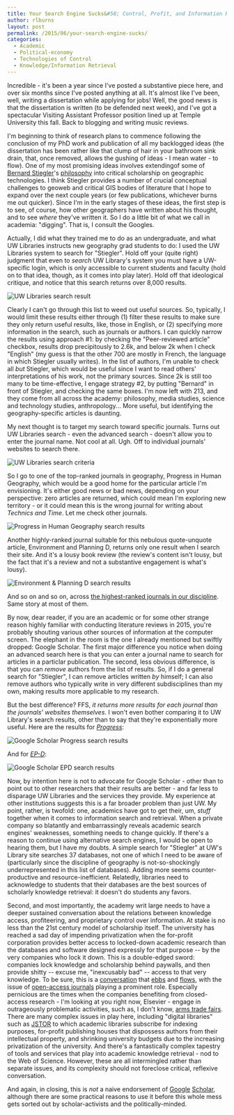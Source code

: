 ```yaml
---
title: Your Search Engine Sucks&#58; Control, Profit, and Information Retrieval
author: rlburns
layout: post
permalink: /2015/06/your-search-engine-sucks/
categories:
  - Academic
  - Political-economy
  - Technologies of Control
  - Knowledge/Information Retrieval
---
```


Incredible - it's been a year since I've posted a substantive piece here, and over six months since I've posted anything at all. It's almost like I've been, well, writing a dissertation while applying for jobs! Well, the good news is that the dissertation is written (to be defended next week), and I've got a spectacular Visiting Assistant Professor position lined up at Temple University this fall. Back to blogging and writing music reviews.

I'm beginning to think of research plans to commence following the conclusion of my PhD work and publication of all my backlogged ideas (the dissertation has been rather like that clump of hair in your bathroom sink drain, that, once removed, allows the gushing of ideas - I mean water - to flow). One of my most promising ideas involves extendingof some of [Bernard Stiegler](https://en.wikipedia.org/wiki/Bernard_Stiegler)'s [philosophy](http://www.e-flux.com/journal/transindividuation/) into critical scholarship on geographic technologies. I think Stiegler provides a number of crucial conceptual challenges to geoweb and critical GIS bodies of literature that I hope to expand over the next couple years (or few publications, whichever burns me out quicker). Since I'm in the early stages of these ideas, the first step is to see, of course, how other geographers have written about his thought, and to see *where* they've written it. So I do a little bit of what we call in academia: "digging". That is, I consult the Googles.

Actually, I did what they trained me to do as an undergraduate, and what UW Libraries instructs new geography grad students to do: I used the UW Libraries system to search for "Stiegler". Hold off your (quite right) judgment that even to *search* UW Library's system you must have a UW-specific login, which is only accessible to current students and faculty (hold on to that idea, though, as it comes into play later). Hold off that ideological critique, and notice that this search returns over 8,000 results. 

![UW Libraries search result](/assets/uploads/uw-search-stiegler.jpg)

Clearly I can't go through this list to weed out useful sources. So, typically, I would limit these results either through (1) filter these results to make sure they only return useful results, like, those in English, or (2) specifying more information in the search, such as journals or authors. I can quickly narrow the results using approach #1: by checking the "Peer-reviewed article" checkbox, results drop precipitously to 2.6k, and below 2k when I check "English" (my guess is that the other 700 are mostly in French, the language in which Stiegler usually writes). In the list of authors, I'm unable to check all *but* Stiegler, which would be useful since I want to read others' interpretations of his work, not the primary sources. Since 2k is still too many to be time-effective, I engage strategy #2, by putting "Bernard" in front of Stiegler, and checking the same boxes. I'm now left with 213, and they come from all across the academy: philosophy, media studies, science and technology studies, anthropology... More useful, but identifying the geography-specific articles is daunting. 

My next thought is to target my search toward specific journals. Turns out UW Libraries search - even the advanced search - doesn't allow you to enter the journal name. Not cool at all. Ugh. Off to individual journals' websites to search there.

![UW Libraries search criteria](/assets/uploads/uw-search-criteria.jpg)

So I go to one of the top-ranked journals in geography, Progress in Human Geography, which would be a good home for the particular article I'm envisioning. It's either good news or bad news, depending on your perspective: zero articles are returned, which could mean I'm exploring new territory - or it could mean this is the wrong journal for writing about *Technics and Time*. Let me check other journals. 

![Progress in Human Geography search results](/assets/uploads/progress-stiegler-search-results.jpg)

Another highly-ranked journal suitable for this nebulous quote-unquote article, Environment and Planning D, returns only one result when I search their site. And it's a lousy book review (the review's content isn't lousy, but the fact that it's a review and not a substantive engagement is what's lousy).

![Environment & Planning D search results](/assets/uploads/epd-stiegler-search-results.jpg)

And so on and so on, across [the highest-ranked journals in our discipline](http://www.scimagojr.com/journalrank.php?category=3305). Same story at most of them.

By now, dear reader, if you are an academic or for some other strange reason highly familiar with conducting literature reviews in 2015, you're probably shouting various other sources of information at the computer screen. The elephant in the room is the one I already mentioned but swiftly dropped: Google Scholar. The first major difference you notice when doing an advanced search here is that you can enter a journal name to search for articles in a particlar publication. The second, less obvious difference, is that you can *remove* authors from the list of results. So, if I do a general search for "Stiegler", I can remove articles written *by* himself; I can also remove authors who typically write in very different subdisciplines than my own, making results more applicable to my research.

But the best difference? FFS, *it returns more results for each journal than the journals' websites themselves*. I won't even bother comparing it to UW Library's search results, other than to say that they're exponentially more useful. Here are the results for [*Progress*](https://scholar.google.com/scholar?as_q=stiegler&as_epq=&as_oq=&as_eq=&as_occt=any&as_sauthors=&as_publication=Progress+in+Human+Geography&as_ylo=&as_yhi=&btnG=&hl=en&as_sdt=0%2C48):

![Google Scholar Progress search results](/assets/uploads/scholar-progress-results.jpg)

And for [*EP-D*](https://scholar.google.com/scholar?as_q=stiegler&as_epq=&as_oq=&as_eq=&as_occt=any&as_sauthors=&as_publication=environment+and+planning+d&as_ylo=&as_yhi=&btnG=&hl=en&as_sdt=0%2C48):

![Google Scholar EPD search results](/assets/uploads/scholar-epd-results.jpg)

Now, by intention here is not to advocate for Google Scholar - other than to point out to other researchers that their results are better - and far less to disparage UW Libraries and the services they provide. My experience at other institutions suggests this is a far broader problem than just UW. My point, rather, is twofold: one, academics have got to get their, um, *stuff* together when it comes to information search and retrieval. When a private company so blatantly and embarrassingly reveals academic search engines' weaknesses, something needs to change quickly. If there's a reason to continue using alternative search engines, I would be open to hearing them, but I have my doubts. A simple search for "Stiegler" at UW's Library site searches 37 databases, not one of which I need to be aware of (particularly since the discipline of geography is not-so-shockingly underrepresented in this list of databases). Adding more seems counter-productive and resource-inefficient. Relatedly, libraries need to acknowledge to students that their databases are the best sources of scholarly knowledge retrieval: it doesn't do students any favors.

Second, and most importantly, the academy writ large needs to have a deeper sustained conversation about the relations between knowledge access, profiteering, and proprietary control over information. At stake is no less than the 21st century model of scholarship itself. The university has reached a sad day of impending privatization when the for-profit corporation provides better access to locked-down academic research than the databases and software designed expressly for that purpose -- by the very companies who lock it down. This is a double-edged sword: companies lock knowledge and scholarship behind paywalls, and then provide shitty -- excuse me, "inexcusably bad" -- access to that very knowledge. To be sure, this is a [conversation](http://www.newrepublic.com/article/112418/aaron-swartz-suicide-why-he-broke-jstor-and-mit) that [ebbs](http://thecostofknowledge.com/) and [flows](http://www.theguardian.com/commentisfree/2011/aug/29/academic-publishers-murdoch-socialist), with the issue of [open-access journals](https://www.insidehighered.com/news/2009/06/12/journals) playing a prominent role. Especially pernicious are the times when the companies benefiting from closed-access research - I'm looking at you right now, Elsevier - engage in outrageously problematic activities, such as, I don't know, [arms trade fairs](http://www.theguardian.com/business/2008/may/30/armstrade.weaponstechnology). There are many complex issues in play here, including "digital libraries" such as [JSTOR](http://www.jstor.org/) to which academic libraries subscribe for indexing purposes, for-profit publishing houses that dispossess authors from their intellectual property, and shrinking university budgets due to the increasing privatization of the university. And there's a fantastically complex tapestry of tools and services that play into academic knowledge retrieval - nod to the Web of Science. However, these are all intermingled rather than separate issues, and its complexity should not foreclose critical, reflexive conversation.

And again, in closing, this is *not* a naive endorsement of [Google](http://blog.impactstory.org/googe-scholar-profiles-fail/) [Scholar](https://etechlib.wordpress.com/2013/01/23/whats-wrong-with-google-scholar-for-systematic-reviews/), although there are some practical reasons to use it before this whole mess gets sorted out by scholar-activists and the politically-minded.
